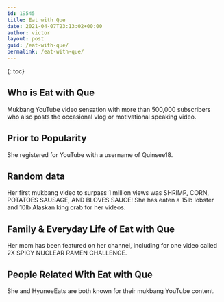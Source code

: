 ```yaml
---
id: 19545
title: Eat with Que
date: 2021-04-07T23:13:02+00:00
author: victor
layout: post
guid: /eat-with-que/
permalink: /eat-with-que/
---
```



{: toc}


## Who is Eat with Que



Mukbang YouTube video sensation with more than 500,000 subscribers who also posts the occasional vlog or motivational speaking video. 

                
                
                
## Prior to Popularity



She registered for YouTube with a username of Quinsee18.

                
                
                
## Random data



Her first mukbang video to surpass 1 million views was SHRIMP, CORN, POTATOES SAUSAGE, AND BLOVES SAUCE! She has eaten a 15lb lobster and 10lb Alaskan king crab for her videos.

                
                
                
## Family & Everyday Life of Eat with Que



Her mom has been featured on her channel, including for one video called 2X SPICY NUCLEAR RAMEN CHALLENGE.

                
                
                
## People Related With Eat with Que



She and HyuneeEats are both known for their mukbang YouTube content.

                
              
            
          
          
          